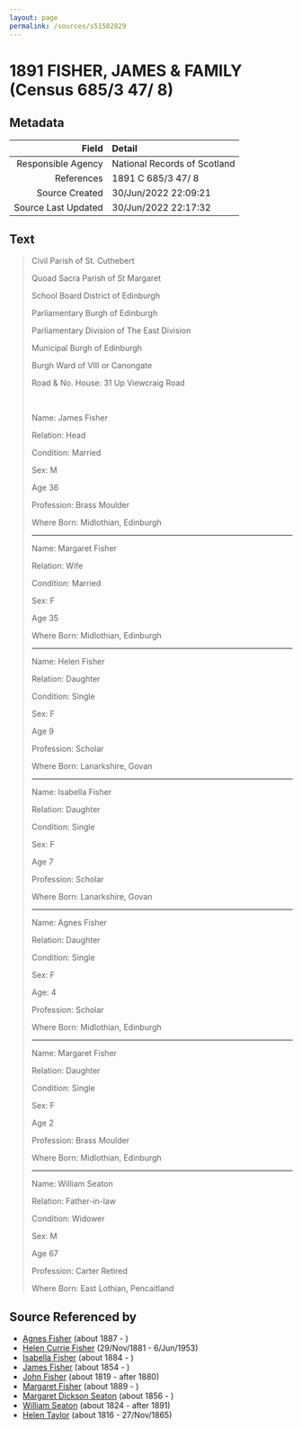 ```yaml
---
layout: page
permalink: /sources/s51582829
---
```


# 1891 FISHER, JAMES & FAMILY (Census 685/3 47/ 8)

## Metadata

Field | Detail
---:|:---
Responsible Agency | National Records of Scotland
References | 1891 C 685/3 47/ 8
Source Created | 30/Jun/2022 22:09:21
Source Last Updated | 30/Jun/2022 22:17:32

## Text

> Civil Parish of St. Cuthebert
>
> Quoad Sacra Parish of St Margaret
>
> School Board District of Edinburgh
>
> Parliamentary Burgh of Edinburgh
>
> Parliamentary Division of The East Division
>
> Municipal Burgh of Edinburgh
>
> Burgh Ward of VIII or Canongate
>
> Road & No. House: 31 Up Viewcraig Road
>
> <br/>
>
> Name: James Fisher
>
> Relation: Head
>
> Condition: Married
>
> Sex: M
>
> Age 36
>
> Profession: Brass Moulder
>
> Where Born: Midlothian, Edinburgh
>
> ---
>
> Name: Margaret Fisher
>
> Relation: Wife
>
> Condition: Married
>
> Sex: F
>
> Age 35
>
> Where Born: Midlothian, Edinburgh
>
> ---
>
> Name: Helen Fisher
>
> Relation: Daughter
>
> Condition: Single
>
> Sex: F
>
> Age 9
>
> Profession: Scholar
>
> Where Born: Lanarkshire, Govan
>
> ---
>
> Name: Isabella Fisher
>
> Relation: Daughter
>
> Condition: Single
>
> Sex: F
>
> Age 7
>
> Profession: Scholar
>
> Where Born: Lanarkshire, Govan
>
> ---
>
> Name: Agnes Fisher
>
> Relation: Daughter
>
> Condition: Single
>
> Sex: F
>
> Age: 4
>
> Profession: Scholar
>
> Where Born: Midlothian, Edinburgh
>
> ---
>
> Name: Margaret Fisher
>
> Relation: Daughter
>
> Condition: Single
>
> Sex: F
>
> Age 2
>
> Profession: Brass Moulder
>
> Where Born: Midlothian, Edinburgh
>
> ---
>
> Name: William Seaton
>
> Relation: Father-in-law
>
> Condition: Widower
>
> Sex: M
>
> Age 67
>
> Profession: Carter Retired
>
> Where Born: East Lothian, Pencaitland
>

## Source Referenced by

* [Agnes Fisher](../people/@45605556@-agnes-fisher-b1887-d.md) (about 1887 - )
* [Helen Currie Fisher](../people/@18426904@-helen-currie-fisher-b1881-11-29-d1953-6-6.md) (29/Nov/1881 - 6/Jun/1953)
* [Isabella Fisher](../people/@51349357@-isabella-fisher-b1884-d.md) (about 1884 - )
* [James Fisher](../people/@22540348@-james-fisher-b1854-d.md) (about 1854 - )
* [John Fisher](../people/@81248806@-john-fisher-b1819-d1880.md) (about 1819 - after 1880)
* [Margaret Fisher](../people/@21244212@-margaret-fisher-b1889-d.md) (about 1889 - )
* [Margaret Dickson Seaton](../people/@45571672@-margaret-dickson-seaton-b1856-d.md) (about 1856 - )
* [William Seaton](../people/@58232144@-william-seaton-b1824-d1891.md) (about 1824 - after 1891)
* [Helen Taylor](../people/@47549486@-helen-taylor-b1816-d1865-11-27.md) (about 1816 - 27/Nov/1865)
